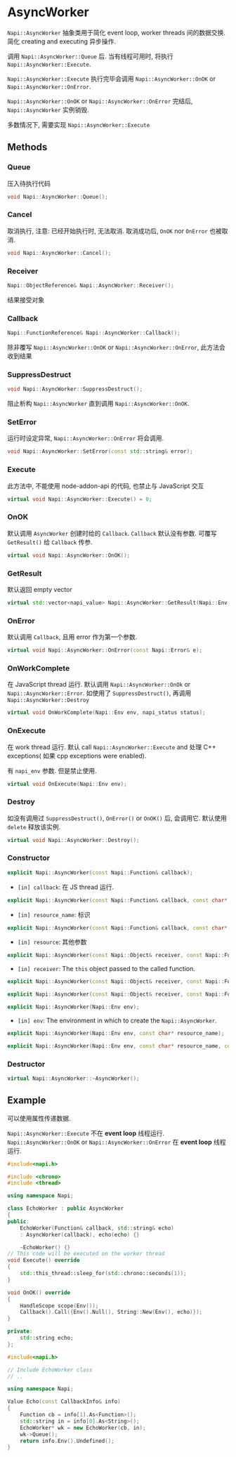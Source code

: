 # AsyncWorker

`Napi::AsyncWorker` 抽象类用于简化 event loop, worker threads 间的数据交换.
简化 creating and executing 异步操作.

调用 `Napi::AsyncWorker::Queue` 后. 当有线程可用时, 将执行 `Napi::AsyncWorker::Execute`.

`Napi::AsyncWorker::Execute` 执行完毕会调用 `Napi::AsyncWorker::OnOK` or `Napi::AsyncWorker::OnError`.

`Napi::AsyncWorker::OnOK` or `Napi::AsyncWorker::OnError` 完结后, `Napi::AsyncWorker` 实例销毁.

多数情况下, 需要实现 `Napi::AsyncWorker::Execute`

## Methods

### Queue

压入待执行代码

```cpp
void Napi::AsyncWorker::Queue();
```

### Cancel

取消执行, 注意: 已经开始执行时, 无法取消. 取消成功后, `OnOK` nor `OnError` 也被取消.

```cpp
void Napi::AsyncWorker::Cancel();
```

### Receiver

```cpp
Napi::ObjectReference& Napi::AsyncWorker::Receiver();
```

结果接受对象

### Callback

```cpp
Napi::FunctionReference& Napi::AsyncWorker::Callback();
```

除非覆写 `Napi::AsyncWorker::OnOK` or
`Napi::AsyncWorker::OnError`, 此方法会收到结果

### SuppressDestruct

```cpp
void Napi::AsyncWorker::SuppressDestruct();
```

阻止析构 `Napi::AsyncWorker` 直到调用 `Napi::AsyncWorker::OnOK`.

### SetError

运行时设定异常, `Napi::AsyncWorker::OnError` 将会调用.

```cpp
void Napi::AsyncWorker::SetError(const std::string& error);
```

### Execute

此方法中, 不能使用 node-addon-api 的代码, 也禁止与 JavaScript 交互

```cpp
virtual void Napi::AsyncWorker::Execute() = 0;
```

### OnOK

默认调用 `AsyncWorker` 创建时给的 `Callback`. `Callback` 默认没有参数. 可覆写 `GetResult()` 给 `Callback` 传参.

```cpp
virtual void Napi::AsyncWorker::OnOK();
```

### GetResult

默认返回 empty vector

```cpp
virtual std::vector<napi_value> Napi::AsyncWorker::GetResult(Napi::Env env);
```

### OnError

默认调用 `Callback`, 且用 error 作为第一个参数.

```cpp
virtual void Napi::AsyncWorker::OnError(const Napi::Error& e);
```

### OnWorkComplete

在 JavaScript thread 运行. 默认调用 `Napi::AsyncWorker::OnOk` or `Napi::AsyncWorker::Error`. 如使用了 `SuppressDestruct()`, 再调用
`Napi::AsyncWorker::Destroy`

```cpp
virtual void OnWorkComplete(Napi::Env env, napi_status status);
```

### OnExecute

在 work thread 运行. 默认 call `Napi::AsyncWorker::Execute`
and 处理 C++ exceptions( 如果 cpp exceptions were enabled).

有 `napi_env` 参数. 但是禁止使用.

```cpp
virtual void OnExecute(Napi::Env env);
```

### Destroy

如没有调用过 `SuppressDestruct()`, `OnError()` or `OnOK()` 后, 会调用它. 默认使用 `delete` 释放该实例.

```cpp
virtual void Napi::AsyncWorker::Destroy();
```

### Constructor

```cpp
explicit Napi::AsyncWorker(const Napi::Function& callback);
```

- `[in] callback`: 在 JS thread 运行.

```cpp
explicit Napi::AsyncWorker(const Napi::Function& callback, const char* resource_name);
```

- `[in] resource_name`: 标识

```cpp
explicit Napi::AsyncWorker(const Napi::Function& callback, const char* resource_name, const Napi::Object& resource);
```

- `[in] resource`: 其他参数

```cpp
explicit Napi::AsyncWorker(const Napi::Object& receiver, const Napi::Function& callback);
```

- `[in] receiver`: The `this` object passed to the called function.

```cpp
explicit Napi::AsyncWorker(const Napi::Object& receiver, const Napi::Function& callback, const char* resource_name);
```

```cpp
explicit Napi::AsyncWorker(const Napi::Object& receiver, const Napi::Function& callback, const char* resource_name, const Napi::Object& resource);
```

```cpp
explicit Napi::AsyncWorker(Napi::Env env);
```

- `[in] env`: The environment in which to create the `Napi::AsyncWorker`.

```cpp
explicit Napi::AsyncWorker(Napi::Env env, const char* resource_name);
```

```cpp
explicit Napi::AsyncWorker(Napi::Env env, const char* resource_name, const Napi::Object& resource);
```

### Destructor

```cpp
virtual Napi::AsyncWorker::~AsyncWorker();
```

## Example

可以使用属性传递数据.

`Napi::AsyncWorker::Execute` 不在 **event loop** 线程运行. `Napi::AsyncWorker::OnOK` or `Napi::AsyncWorker::OnError` 在 **event loop** 线程运行.

```cpp
#include<napi.h>

#include <chrono>
#include <thread>

using namespace Napi;

class EchoWorker : public AsyncWorker
{
public:
    EchoWorker(Function& callback, std::string& echo)
    : AsyncWorker(callback), echo(echo) {}

    ~EchoWorker() {}
// This code will be executed on the worker thread
void Execute() override
{
    std::this_thread::sleep_for(std::chrono::seconds(1));
}

void OnOK() override
{
    HandleScope scope(Env());
    Callback().Call({Env().Null(), String::New(Env(), echo)});
}

private:
    std::string echo;
};
```

```cpp
#include<napi.h>

// Include EchoWorker class
// ..

using namespace Napi;

Value Echo(const CallbackInfo& info)
{
    Function cb = info[1].As<Function>();
    std::string in = info[0].As<String>();
    EchoWorker* wk = new EchoWorker(cb, in);
    wk->Queue();
    return info.Env().Undefined();
}
```
